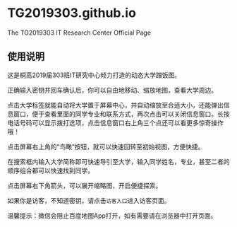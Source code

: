 # TG2019303.github.io
The TG2019303 IT Research Center Official Page

## 使用说明
这是桐高2019届303班IT研究中心倾力打造的动态大学蹭饭图。

正确输入密钥并回车确认后，你可以自由地移动、缩放地图，查看大学周边。

点击大学标签就能自动将大学置于屏幕中心，并自动缩放至合适大小，还能弹出信息窗口，便于查看里面的同学专业和联系方式，再次点击可以关闭信息窗口。长按电话号码可以显示拨打选项，点击信息窗口右上角三个点还可以看更多惊奇操作哦！

点击屏幕右上角的“鸟瞰”按钮，就可以快速回转至初始视图，方便快捷。

在搜索框内输入大学简称即可快速导引至大学，输入同学姓名，专业，甚至二者的顺序组合都可以快速找到同学。

点击屏幕右下角箭头，可以展开缩略图，开启便捷探索。

如果你是访客，不知道密钥，请点击`访客入口`进入访客页面。


温馨提示：微信会阻止百度地图App打开，如有需要请在浏览器中打开页面。
